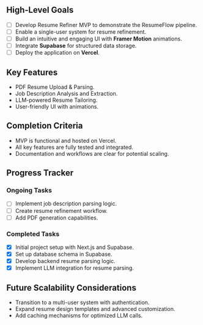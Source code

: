 ## High-Level Goals
- [ ] Develop Resume Refiner MVP to demonstrate the ResumeFlow pipeline.
- [ ] Enable a single-user system for resume refinement.
- [ ] Build an intuitive and engaging UI with **Framer Motion** animations.
- [ ] Integrate **Supabase** for structured data storage.
- [ ] Deploy the application on **Vercel**.

## Key Features
- PDF Resume Upload & Parsing.
- Job Description Analysis and Extraction.
- LLM-powered Resume Tailoring.
- User-friendly UI with animations.

## Completion Criteria
- MVP is functional and hosted on Vercel.
- All key features are fully tested and integrated.
- Documentation and workflows are clear for potential scaling.

## Progress Tracker

### Ongoing Tasks
- [ ] Implement job description parsing logic.
- [ ] Create resume refinement workflow.
- [ ] Add PDF generation capabilities.

### Completed Tasks
- [x] Initial project setup with Next.js and Supabase.
- [x] Set up database schema in Supabase.
- [x] Develop backend resume parsing logic.
- [x] Implement LLM integration for resume parsing.

## Future Scalability Considerations
- Transition to a multi-user system with authentication.
- Expand resume design templates and advanced customization.
- Add caching mechanisms for optimized LLM calls.
